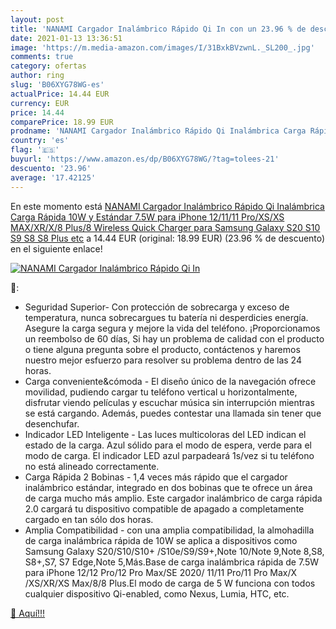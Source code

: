 ```yaml
---
layout: post
title: 'NANAMI Cargador Inalámbrico Rápido Qi In con un 23.96 % de descuento'
date: 2021-01-13 13:36:51
image: 'https://m.media-amazon.com/images/I/31BxkBVzwnL._SL200_.jpg'
comments: true
category: ofertas
author: ring
slug: 'B06XYG78WG-es'
actualPrice: 14.44 EUR
currency: EUR
price: 14.44
comparePrice: 18.99 EUR
prodname: 'NANAMI Cargador Inalámbrico Rápido Qi Inalámbrica Carga Rápida 10W y Estándar 7.5W para iPhone 12/11/11 Pro/XS/XS MAX/XR/X/8 Plus/8 Wireless Quick Charger para Samsung Galaxy S20 S10 S9 S8 S8 Plus etc'
country: 'es'
flag: '🇪🇸'
buyurl: 'https://www.amazon.es/dp/B06XYG78WG/?tag=tolees-21'
descuento: '23.96'
average: '17.42125'
---
```


En este momento está [NANAMI Cargador Inalámbrico Rápido Qi Inalámbrica Carga Rápida 10W y Estándar 7.5W para iPhone 12/11/11 Pro/XS/XS MAX/XR/X/8 Plus/8 Wireless Quick Charger para Samsung Galaxy S20 S10 S9 S8 S8 Plus etc](https://www.amazon.es/dp/B06XYG78WG/?tag=tolees-21) a 14.44 EUR (original: 18.99 EUR) (23.96 %  de descuento) en el siguiente enlace!

[![NANAMI Cargador Inalámbrico Rápido Qi In](https://m.media-amazon.com/images/I/31BxkBVzwnL._SL200_.jpg)](https://www.amazon.es/dp/B06XYG78WG/?tag=tolees-21)

🔎:

- Seguridad Superior- Con protección de sobrecarga y exceso de temperatura, nunca sobrecargues tu batería ni desperdicies energía. Asegure la carga segura y mejore la vida del teléfono. ¡Proporcionamos un reembolso de 60 días, Si hay un problema de calidad con el producto o tiene alguna pregunta sobre el producto, contáctenos y haremos nuestro mejor esfuerzo para resolver su problema dentro de las 24 horas.
- Carga conveniente&cómoda - El diseño único de la navegación ofrece movilidad, pudiendo cargar tu teléfono vertical u horizontalmente, disfrutar viendo películas y escuchar música sin interrupción mientras se está cargando. Además, puedes contestar una llamada sin tener que desenchufar.
- Indicador LED Inteligente - Las luces multicoloras del LED indican el estado de la carga. Azul sólido para el modo de espera, verde para el modo de carga. El indicador LED azul parpadeará 1s/vez si tu teléfono no está alineado correctamente.
- Carga Rápida 2 Bobinas - 1,4 veces más rápido que el cargador inalámbrico estándar, integrado en dos bobinas que te ofrece un área de carga mucho más amplio. Este cargador inalámbrico de carga rápida 2.0 cargará tu dispositivo compatible de apagado a completamente cargado en tan sólo dos horas.
- Amplia Compatibilidad - con una amplia compatibilidad, la almohadilla de carga inalámbrica rápida de 10W se aplica a dispositivos como Samsung Galaxy S20/S10/S10+ /S10e/S9/S9+,Note 10/Note 9,Note 8,S8, S8+,S7, S7 Edge,Note 5,Más.Base de carga inalámbrica rápida de 7.5W para iPhone 12/12 Pro/12 Pro Max/SE 2020/ 11/11 Pro/11 Pro Max/X /XS/XR/XS Max/8/8 Plus.El modo de carga de 5 W funciona con todos cualquier dispositivo Qi-enabled, como Nexus, Lumia, HTC, etc.

[🛒 Aquí!!!](https://www.amazon.es/dp/B06XYG78WG/?tag=tolees-21)
